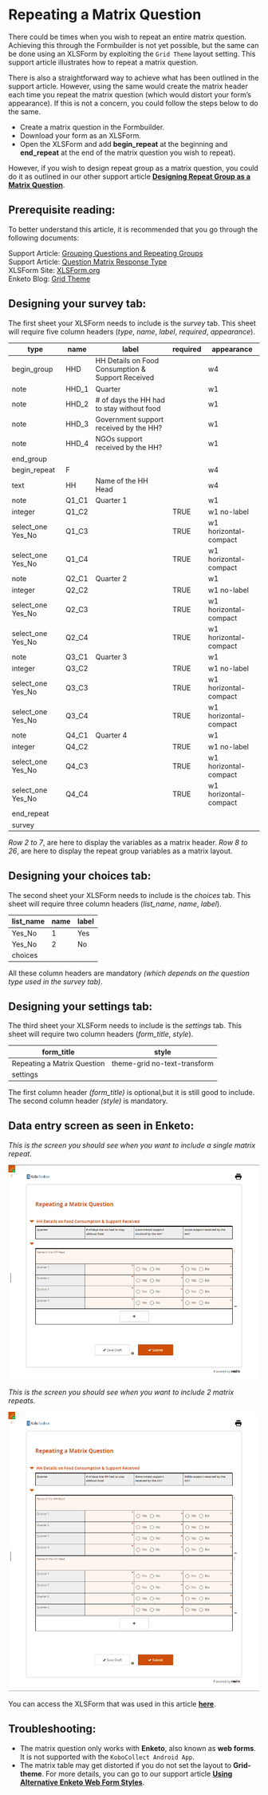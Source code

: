 # Repeating a Matrix Question

There could be times when you wish to repeat an entire matrix question. Achieving this through the Formbuilder is not yet possible, but the same can be done using an XLSForm by exploiting the `Grid Theme` layout setting. This support article illustrates how to repeat a matrix question.

There is also a straightforward way to achieve what has been outlined in the support article. However, using the same would create the matrix header each time you repeat the matrix question (which would distort your form’s appearance). If this is not a concern, you could follow the steps below to do the same.
<ul>
  <li>Create a matrix question in the Formbuilder.</li>
  <li>Download your form as an XLSForm.</li>
  <li>Open the XLSForm and add <b>begin_repeat</b> at the beginning and <b>end_repeat</b> at the end of the matrix question you wish to repeat).</li>
</ul>

However, if you wish to design repeat group as a matrix question, you could do it as outlined in our other support article **[Designing Repeat Group as a Matrix Question](repeat_group_as_matrix.md)**.

## Prerequisite reading:

To better understand this article, it is recommended that you go through the following documents:

Support Article: [Grouping Questions and Repeating Groups](https://support.kobotoolbox.org/group_repeat.html)<br>
Support Article: [Question Matrix Response Type](https://support.kobotoolbox.org/matrix_response.html)<br>
XLSForm Site: [XLSForm.org](https://xlsform.org/en/)<br>
Enketo Blog: [Grid Theme](https://blog.enketo.org/gorgeous-grid/)

## Designing your survey tab:

The first sheet your XLSForm needs to include is the *survey* tab. This sheet will require five column headers (*type*, *name*, *label*, *required*, *appearance*). 

| type              | name  | label                                             | required | appearance            |
|-------------------|-------|---------------------------------------------------|----------|-----------------------|
| begin_group       | HHD   | HH Details on Food Consumption & Support Received |          | w4                    |
| note              | HHD_1 | Quarter                                           |          | w1                    |
| note              | HHD_2 | # of days the HH had to stay without food         |          | w1                    |
| note              | HHD_3 | Government support received by the HH?            |          | w1                    |
| note              | HHD_4 | NGOs support received by the HH?                  |          | w1                    |
| end_group         |       |                                                   |          |                       |
| begin_repeat      | F     | <span   style="display:none">Information</span>   |          | w4                    |
| text              | HH    | Name of the HH Head                               |          | w4                    |
| note              | Q1_C1 | Quarter 1                                         |          | w1                    |
| integer           | Q1_C2 | <span style="display:none">Days</span>            | TRUE     | w1 no-label           |
| select_one Yes_No | Q1_C3 | <span   style="display:none">Government</span>    | TRUE     | w1 horizontal-compact |
| select_one Yes_No | Q1_C4 | <span style="display:none">NGOs</span>            | TRUE     | w1 horizontal-compact |
| note              | Q2_C1 | Quarter 2                                         |          | w1                    |
| integer           | Q2_C2 | <span style="display:none">Days</span>            | TRUE     | w1 no-label           |
| select_one Yes_No | Q2_C3 | <span   style="display:none">Government</span>    | TRUE     | w1 horizontal-compact |
| select_one Yes_No | Q2_C4 | <span style="display:none">NGOs</span>            | TRUE     | w1 horizontal-compact |
| note              | Q3_C1 | Quarter 3                                         |          | w1                    |
| integer           | Q3_C2 | <span style="display:none">Days</span>            | TRUE     | w1 no-label           |
| select_one Yes_No | Q3_C3 | <span   style="display:none">Government</span>    | TRUE     | w1 horizontal-compact |
| select_one Yes_No | Q3_C4 | <span style="display:none">NGOs</span>            | TRUE     | w1 horizontal-compact |
| note              | Q4_C1 | Quarter 4                                         |          | w1                    |
| integer           | Q4_C2 | <span style="display:none">Days</span>            | TRUE     | w1 no-label           |
| select_one Yes_No | Q4_C3 | <span   style="display:none">Government</span>    | TRUE     | w1 horizontal-compact |
| select_one Yes_No | Q4_C4 | <span style="display:none">NGOs</span>            | TRUE     | w1 horizontal-compact |
| end_repeat        |       |                                                   |          |                       |
| survey            |       |                                                   |          |                       |

*Row 2 to 7*, are here to display the variables as a matrix header. *Row 8 to 26*, are here to display the repeat group variables as a matrix layout. 

## Designing your choices tab:

The second sheet your XLSForm needs to include is the *choices* tab. This sheet will require three column headers (*list_name*, *name*, *label*). 

| list_name | name | label |
|-----------|------|-------|
| Yes_No    | 1    | Yes   |
| Yes_No    | 2    | No    |
| choices   |      |       |

All these column headers are mandatory *(which depends on the question type used in the survey tab)*. 

## Designing your settings tab:

The third sheet your XLSForm needs to include is the *settings* tab. This sheet will require two column headers (*form_title*, *style*). 

| form_title                  | style                        |
|-----------------------------|------------------------------|
| Repeating a Matrix Question | theme-grid no-text-transform |
| settings                    |                              |

The first column header *(form_title)* is optional,but it is still good to include. The second column header *(style)* is mandatory. 

## Data entry screen as seen in Enketo:

*This is the screen you should see when you want to include a single matrix repeat.*

![Single Matrix](images/matrix_question_repeat/enketo_1.png)

*This is the screen you should see when you want to include 2 matrix repeats.*

![Repeating a Matrix](images/matrix_question_repeat/enketo_2.png)

<p class="note">You can access the XLSForm that was used in this article <a download href="./_static/files/matrix_question_repeat/repeating_matrix_question.xls"><b>here</b></a>.</p>

## Troubleshooting:

* The matrix question only works with **Enketo**, also known as **web forms**. It is not supported with the `KoboCollect Android App`.
* The matrix table may get distorted if you do not set the layout to **Grid-theme**. For more details, you can go to our support article **[Using Alternative Enketo Web Form Styles](alternative_enketo.md)**.
